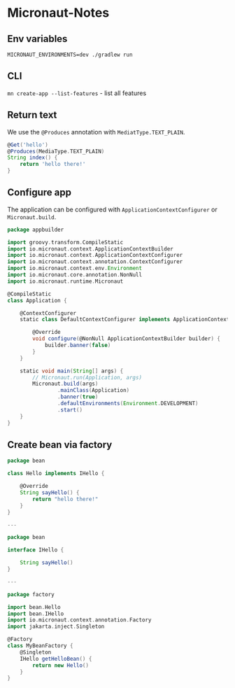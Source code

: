 # Micronaut-Notes


## Env variables 

`MICRONAUT_ENVIRONMENTS=dev ./gradlew run`  



## CLI

`mn create-app --list-features` - list all features  

## Return text 

We use the `@Produces` annotation with `MediatType.TEXT_PLAIN`. 

```groovy
@Get('hello')
@Produces(MediaType.TEXT_PLAIN)
String index() {
    return 'hello there!'
}
```

## Configure app

The application can be configured with `ApplicationContextConfigurer` or `Micronaut.build`.

```groovy
package appbuilder

import groovy.transform.CompileStatic
import io.micronaut.context.ApplicationContextBuilder
import io.micronaut.context.ApplicationContextConfigurer
import io.micronaut.context.annotation.ContextConfigurer
import io.micronaut.context.env.Environment
import io.micronaut.core.annotation.NonNull
import io.micronaut.runtime.Micronaut

@CompileStatic
class Application {

    @ContextConfigurer
    static class DefaultContextConfigurer implements ApplicationContextConfigurer {

        @Override
        void configure(@NonNull ApplicationContextBuilder builder) {
            builder.banner(false)
        }
    }

    static void main(String[] args) {
        // Micronaut.run(Application, args)
        Micronaut.build(args)
                .mainClass(Application)
                .banner(true)
                .defaultEnvironments(Environment.DEVELOPMENT)
                .start()
    }
}
```
## Create bean via factory

```groovy
package bean

class Hello implements IHello {

    @Override
    String sayHello() {
        return "hello there!"
    }
}

---

package bean

interface IHello {

    String sayHello()
}

---

package factory

import bean.Hello
import bean.IHello
import io.micronaut.context.annotation.Factory
import jakarta.inject.Singleton

@Factory
class MyBeanFactory {
    @Singleton
    IHello getHelloBean() {
        return new Hello()
    }
}
```









